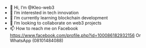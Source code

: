 - 👋 Hi, I’m @Kleo-web3
- 👀 I’m interested in tech innovation
- 🌱 I’m currently learning blockchain development
- 💞️ I’m looking to collaborate on web3 projects
- 📫 How to reach me on Facebook https://www.facebook.com/profile.php?id=100086182932156
Or WhatsApp (08101484088)

<!---
Kleo-web3/Kleo-web3 is a ✨ special ✨ repository because its `README.md` (this file) appears on your GitHub profile.
You can click the Preview link to take a look at your changes.
--->
